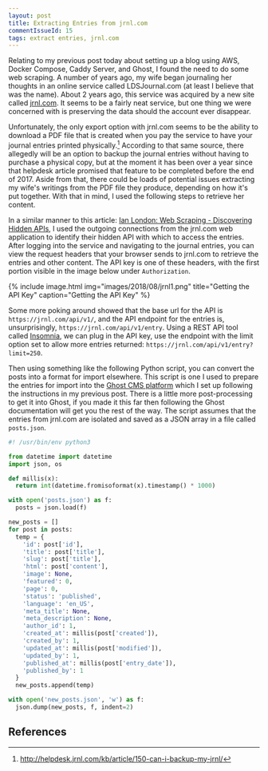 ```yaml
---
layout: post
title: Extracting Entries from jrnl.com
commentIssueId: 15
tags: extract entries, jrnl.com
---
```


Relating to my previous post today about setting up a blog using AWS, Docker Compose, Caddy Server, and Ghost, I found the need to do some web scraping. A number of years ago, my wife began journaling her thoughts in an online service called LDSJournal.com (at least I believe that was the name). About 2 years ago, this service was acquired by a new site called [jrnl.com](https://jrnl.com). It seems to be a fairly neat service, but one thing we were concerned with is preserving the data should the account ever disappear.

Unfortunately, the only export option with jrnl.com seems to be the ability to download a PDF file that is created when you pay the service to have your journal entries printed physically.[^1] According to that same source, there allegedly will be an option to backup the journal entries without having to purchase a physical copy, but at the moment it has been over a year since that helpdesk article promised that feature to be completed before the end of 2017. Aside from that, there could be loads of potential issues extracting my wife's writings from the PDF file they produce, depending on how it's put together. With that in mind, I used the following steps to retrieve her content.

In a similar manner to this article: [Ian London: Web Scraping - Discovering Hidden APIs](https://ianlondon.github.io/blog/web-scraping-discovering-hidden-apis/), I used the outgoing connections from the jrnl.com web application to identify their hidden API with which to access the entries. After logging into the service and navigating to the journal entries, you can view the request headers that your browser sends to jrnl.com to retrieve the entries and other content. The API key is one of these headers, with the first portion visible in the image below under `Authorization`.

{% include image.html
            img="images/2018/08/jrnl1.png"
            title="Getting the API Key"
            caption="Getting the API Key" %}

Some more poking around showed that the base url for the API is `https://jrnl.com/api/v1/`, and the API endpoint for the entries is, unsurprisingly, `https://jrnl.com/api/v1/entry`. Using a REST API tool called [Insomnia](https://insomnia.rest/), we can plug in the API key, use the endpoint with the limit option set to allow more entries returned: `https://jrnl.com/api/v1/entry?limit=250`.

Then using something like the following Python script, you can convert the posts into a format for import elsewhere. This script is one I used to prepare the entries for import into the [Ghost CMS platform](https://ghost.org) which I set up following the instructions in my previous post. There is a little more post-processing to get it into Ghost, if you made it this far then following the Ghost documentation will get you the rest of the way. The script assumes that the entries from jrnl.com are isolated and saved as a JSON array in a file called `posts.json`.


```python
#! /usr/bin/env python3

from datetime import datetime
import json, os

def millis(x):
  return int(datetime.fromisoformat(x).timestamp() * 1000)

with open('posts.json') as f:
  posts = json.load(f)

new_posts = []
for post in posts:
  temp = {
    'id': post['id'],
    'title': post['title'],
    'slug': post['title'],
    'html': post['content'],
    'image': None,
    'featured': 0,
    'page': 0,
    'status': 'published',
    'language': 'en_US',
    'meta_title': None,
    'meta_description': None,
    'author_id': 1,
    'created_at': millis(post['created']),
    'created_by': 1,
    'updated_at': millis(post['modified']),
    'updated_by': 1,
    'published_at': millis(post['entry_date']),
    'published_by': 1
  }
  new_posts.append(temp)

with open('new_posts.json', 'w') as f:
  json.dump(new_posts, f, indent=2)
```

## References

[^1]: http://helpdesk.jrnl.com/kb/article/150-can-i-backup-my-jrnl/